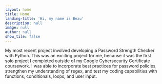 ```yaml
---
layout: home
title: Home
landing-title: 'Hi, my name is Beau'
description: null
image: null
author: null
show_tile: false
---
```


My most recent project involved developing a Password Strength Checker with Python. This was an exciting project for me, because it was the first solo project I completed outside of my Google Cybersecurity Certificate coursework. I was able to incorporate best practices for password policies, strengthen my understanding of regex, and test my coding capabilities with functions, conditionals, loops, and user input.  
